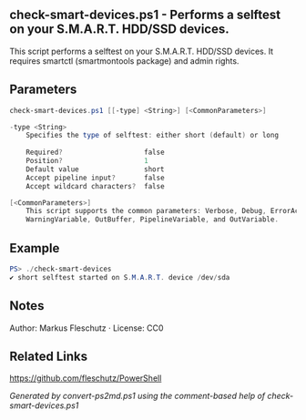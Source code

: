 ## check-smart-devices.ps1 - Performs a selftest on your S.M.A.R.T. HDD/SSD devices.

This script performs a selftest on your S.M.A.R.T. HDD/SSD devices.
       It requires smartctl (smartmontools package) and admin rights.

## Parameters
```powershell
check-smart-devices.ps1 [[-type] <String>] [<CommonParameters>]

-type <String>
    Specifies the type of selftest: either short (default) or long
    
    Required?                    false
    Position?                    1
    Default value                short
    Accept pipeline input?       false
    Accept wildcard characters?  false

[<CommonParameters>]
    This script supports the common parameters: Verbose, Debug, ErrorAction, ErrorVariable, WarningAction, 
    WarningVariable, OutBuffer, PipelineVariable, and OutVariable.
```

## Example
```powershell
PS> ./check-smart-devices
✔️ short selftest started on S.M.A.R.T. device /dev/sda

```

## Notes
Author: Markus Fleschutz · License: CC0

## Related Links
https://github.com/fleschutz/PowerShell

*Generated by convert-ps2md.ps1 using the comment-based help of check-smart-devices.ps1*
